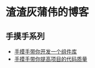 # 渣渣灰蒲伟的博客

## 手摸手系列
- [手摸手带你开发一个组件库](https://github.com/clock157/blog/issues/1) 
- [手摸手带你提高项目的代码质量](https://github.com/clock157/blog/issues/2)
